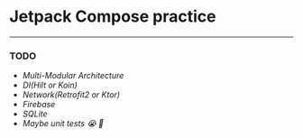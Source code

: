 # Jetpack Compose practice
<hr/>

### TODO
- _Multi-Modular Architecture_
- _DI(Hilt or Koin)_
- _Network(Retrofit2 or Ktor)_
- _Firebase_
- _SQLite_
- _Maybe unit tests 😭  🤢_
